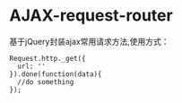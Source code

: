 # AJAX-request-router

基于jQuery封装ajax常用请求方法,使用方式：

	Request.http._get({
	  url: ''
	}).done(function(data){
	  //do something
	});


